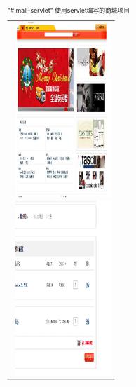 "# mall-servlet" 
使用servlet编写的商城项目


<table>
<tr>
  <td>
    <img src="https://github.com/JackZhangOnly/mall-servlet/blob/master/screen/index.jpg" width="220" height="400" alt="商城首页"/>
  </td>
  
</tr>
<tr>
  <td>
    <img src="https://github.com/JackZhangOnly/mall-servlet/blob/master/screen/card.png" width="220" height="400" alt="购物车"/>
  </td>
</tr>
</table>
